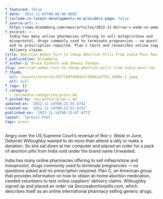 ```yaml
---
f_featured: false
f_date: '2022-11-03T00:00:00.000Z'
f_include-in-latest-developments-on-providers-page: false
f_source-url: >-
  https://www.bloomberg.com/news/articles/2022-11-03/roe-v-wade-us-women-turn-to-cheap-abortion-pills-from-india
f_excerpt: >-
  India has many online pharmacies offering to sell mifepristone and
  misoprostol, drugs commonly used to terminate pregnancies — no questions asked
  and no prescription required. Plan C tests and researches online suppliers’
  delivery claims. 
title: American Women Turn to Cheap Abortion Pills From India Post Roe
f_publication: Bloomberg
f_author-2: Bruce Einhorn and Dhwani Pandya
slug: american-women-turn-to-cheap-abortion-pills-from-india-post-roe
f_thumb:
  url: /assets/external/637188f4b892e110042d2fb2_1400x-1.jpeg
  alt: null
f_tags: []
f_category:
  - cms/media-categories/press.md
f_posted-by: cms/author/plan-c.md
updated-on: '2022-11-14T00:22:55.875Z'
created-on: '2022-11-14T00:22:55.875Z'
published-on: '2022-11-14T00:23:07.977Z'
layout: '[press].html'
tags: press
---
```


Angry over the US Supreme Court’s reversal of _Roe v. Wade_ in June, Deborah Willoughby wanted to do more than attend a rally or make a donation. So she sat down at her computer and placed an order for a pack of abortion pills from India sold under the brand name Unwanted.

India has many online pharmacies offering to sell mifepristone and misoprostol, drugs commonly used to terminate pregnancies — no questions asked and no prescription required. Plan C, an American group that provides information on how to obtain at-home abortion medication, needed volunteers to test online suppliers’ delivery claims. Willoughby signed up and placed an order via Secureabortionpills.com, which describes itself as an online international pharmacy selling generic drugs.
